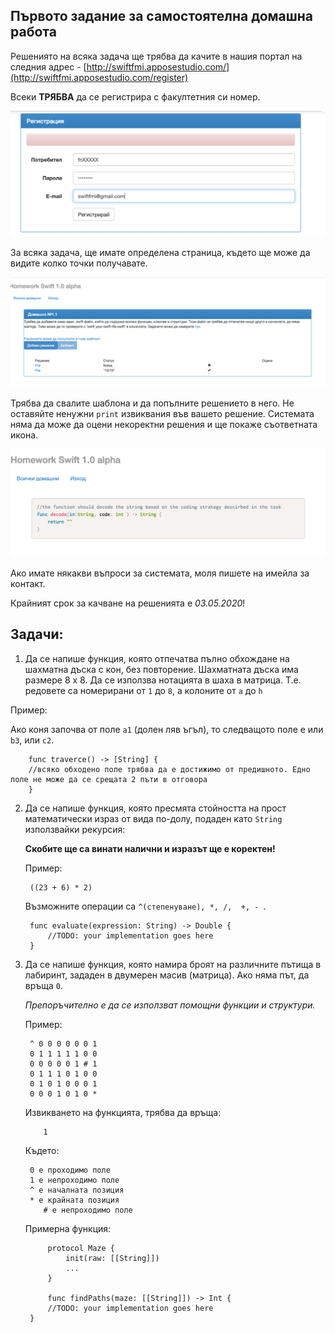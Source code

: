 ## Първото задание за самостоятелна домашна работа

Решениятo на всяка задача ще трябва да качите в нашия портал на следния адрес - [http://swiftfmi.apposestudio.com/](http://swiftfmi.apposestudio.com/register)

Всеки __ТРЯБВА__ да се регистрира с факултетния си номер.

![Как се регистрираме?](assets/register.png)

За всяка задача, ще имате определена страница, където ще може да видите колко точки получавате.

![Как добавяме решение?](assets/task1.png)

Трябва да свалите шаблона и да попълните решението в него. Не оставяйте ненужни `print` извиквания във вашето решение. Системата няма да може да оцени некоректни решения и ще покаже съответната икона.

![Как добавяме решение?](assets/task1_template.png)

Ако имате някакви въпроси за системата, моля пишете на имейла за контакт.

Крайният срок за качване на решенията е _03.05.2020_!


## Задачи:

1. Да се напише функция, която отпечатва пълно обхождане на шахматна дъска с кон, без повторение. Шахматната дъска има размере 8 х 8.
Да се използва нотацията в шаха в матрица. Т.е. редовете са номерирани от `1` до `8`, а колоните от  `a` до `h`

Пример:

Ако коня започва от поле `а1` (долен ляв ъгъл), то следващото поле е или `b3`, или `c2`.


		func traverce() -> [String] {
        //всяко обходено поле трябва да е достижимо от предишното. Едно поле не може да се срещата 2 пъти в отговора
		}

2. Да се нaпише функция, която пресмята стойността на прост математически израз от вида по-долу, подаден като `String` използвайки рекурсия:
	
	__Скобите ще са винати налични и изразът ще е коректен!__
	
	Пример: 
		
		((23 + 6) * 2)
	
	Възможните операции са ```^(степенуване), *, /,  +, - ```.
	
		func evaluate(expression: String) -> Double {
			//TODO: your implementation goes here
		}

3. Да се напише функция, която намира броят на различните пътища в лабиринт, зададен в двумерен масив (матрица). Ако няма път, да връща ```0```.

	_Препоръчително е да се използват помощни функции и структури._
 
	Пример: 
		
		^ 0 0 0 0 0 0 1
		0 1 1 1 1 1 0 0
		0 0 0 0 0 1 # 1
		0 1 1 1 0 1 0 0
		0 1 0 1 0 0 0 1
		0 0 0 1 0 1 0 *
        
    Извикването на функцията, трябва да връща: 
    
           1

	Където:
	
		0 е проходимо поле
		1 е непроходимо поле
		^ е началната позиция
		* е крайната позиция
           # е непроходимо поле


	Примeрна функция:
                
            protocol Maze {
                init(raw: [[String]])
                ...
            }
            
            func findPaths(maze: [[String]]) -> Int {
			//TODO: your implementation goes here
		}

